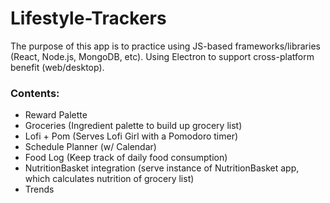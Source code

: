 # Lifestyle-Trackers

The purpose of this app is to practice using JS-based frameworks/libraries (React, Node.js, MongoDB, etc). Using Electron to support cross-platform benefit (web/desktop).

### Contents:
- Reward Palette
- Groceries (Ingredient palette to build up grocery list)
- Lofi + Pom (Serves Lofi Girl with a Pomodoro timer)
- Schedule Planner (w/ Calendar)
- Food Log (Keep track of daily food consumption)
- NutritionBasket integration (serve instance of NutritionBasket app, which calculates nutrition of grocery list)
- Trends
